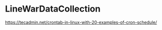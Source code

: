 # LineWarDataCollection



https://tecadmin.net/crontab-in-linux-with-20-examples-of-cron-schedule/
